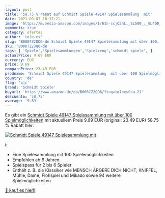 ```yaml
---
layout: post
title: '58.75 % rabat auf Schmidt Spiele 49147 Spielesammlung  mit'
date: 2021-09-07 18:17:21
image: 'https://m.media-amazon.com/images/I/61n-scjQ2hL._SL500_._SL400_.jpg'
comments: true
category: ofertas
author: 'tole.es'
slug: 'B0007Z2OQ6-de Schmidt Spiele 49147 Spielesammlung mit über 100...'
sku: 'B0007Z2OQ6-de'
tags: [ 'Spiele','Spielesammlungen','Spielzeug','schmidt spiele', ]
actualPrice: 9.69 EUR
currency: EUR
price: 9.69
comparePrice: 23.49 EUR
prodname: 'Schmidt Spiele 49147 Spielesammlung  mit über 100 Spielmöglichkeiten'
country: 'de'
flag: '🇩🇪'
brand: 'Schmidt Spiele'
buyurl: 'https://www.amazon.de/dp/B0007Z2OQ6/?tag=tolees0ca-21'
descuento: '58.75'
average: '9.69'
---
```


Es gibt ein [Schmidt Spiele 49147 Spielesammlung  mit über 100 Spielmöglichkeiten](https://www.amazon.de/dp/B0007Z2OQ6/?tag=tolees0ca-21) mit aktuellem Preis 9.69 EUR (original: 23.49 EUR) 58.75 % Rabatt hier:

[![Schmidt Spiele 49147 Spielesammlung  mit](https://m.media-amazon.com/images/I/61n-scjQ2hL._SL500_._SL400_.jpg)](https://www.amazon.de/dp/B0007Z2OQ6/?tag=tolees0ca-21)

ℹ️:

- Eine Spielesammlung mit 100 Spielemöglichkeiten
- Empfohlen ab 6 Jahren
- Spielspass für 2 bis 6 Spieler
- Enthält z. B. die Klassiker wie MENSCH ÄRGERE DICH NICHT, KNIFFEL, Mühle, Dame, Flohspiel und Mikado sowie 94 weitere Spielmöglichkeiten

[🛒 kauf es hier!!](https://www.amazon.de/dp/B0007Z2OQ6/?tag=tolees0ca-21)
